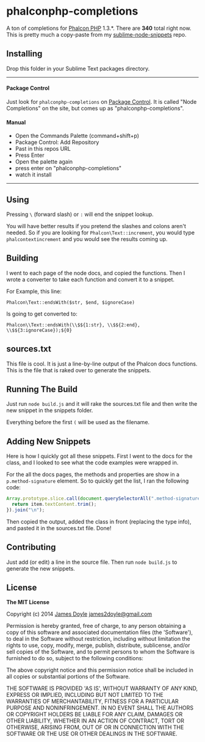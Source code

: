 phalconphp-completions
======================

A ton of completions for [Phalcon PHP](http://phalconphp.com/en/) 1.3.\*. There are **340** total right now. This is pretty much a copy-paste from my [sublime-node-snippets](https://github.com/james2doyle/sublime-node-snippets) repo.

## Installing

Drop this folder in your Sublime Text packages directory.

---

#### Package Control

Just look for `phalconphp-completions` on [Package Control](https://sublime.wbond.net/packages/Node%20Completions). It is called "Node Completions" on the site, but comes up as "phalconphp-completions".

#### Manual

* Open the Commands Palette (command+shift+p)
* Package Control: Add Repository
* Past in this repos URL
* Press Enter
* Open the palette again
* press enter on "phalconphp-completions"
* watch it install

---

## Using

Pressing `\` (forward slash) or `:` will end the snippet lookup.

You will have better results if you pretend the slashes and colons aren't needed. So if you are looking for `Phalcon\Text::increment`, you would type `phalcontextincrement` and you would see the results coming up.

## Building

I went to each page of the node docs, and copied the functions. Then I wrote a converter to take each function and convert it to a snippet.

For Example, this line:

```
Phalcon\Text::endsWith($str, $end, $ignoreCase)
```

Is going to get converted to:

```
Phalcon\\Text::endsWith(\\$${1:str}, \\$${2:end}, \\$${3:ignoreCase});${0}
```

## sources.txt

This file is cool. It is just a line-by-line output of the Phalcon docs functions. This is the file that is raked over to generate the snippets.

## Running The Build

Just run `node build.js` and it will rake the sources.txt file and then write the new snippet in the snippets folder.

Everything before the first `(` will be used as the filename.

## Adding New Snippets

Here is how I quickly got all these snippets. First I went to the docs for the class, and I looked to see what the code examples were wrapped in.

For the all the docs pages, the methods and properties are show in a `p.method-signature` element. So to quickly get the list, I ran the following code:

```javascript
Array.prototype.slice.call(document.querySelectorAll(".method-signature"), 0).map(function(item){
  return item.textContent.trim();
}).join("\n");
```

Then copied the output, added the class in front (replacing the type info), and pasted it in the sources.txt file. Done!

## Contributing

Just add (or edit) a line in the source file. Then run `node build.js` to generate the new snippets.

## License

**The MIT License**

Copyright (c) 2014 [James Doyle](http://twitter.com/james2doyle) james2doyle@gmail.com

Permission is hereby granted, free of charge, to any person obtaining
a copy of this software and associated documentation files (the
'Software'), to deal in the Software without restriction, including
without limitation the rights to use, copy, modify, merge, publish,
distribute, sublicense, and/or sell copies of the Software, and to
permit persons to whom the Software is furnished to do so, subject to
the following conditions:

The above copyright notice and this permission notice shall be
included in all copies or substantial portions of the Software.

THE SOFTWARE IS PROVIDED 'AS IS', WITHOUT WARRANTY OF ANY KIND,
EXPRESS OR IMPLIED, INCLUDING BUT NOT LIMITED TO THE WARRANTIES OF
MERCHANTABILITY, FITNESS FOR A PARTICULAR PURPOSE AND NONINFRINGEMENT.
IN NO EVENT SHALL THE AUTHORS OR COPYRIGHT HOLDERS BE LIABLE FOR ANY
CLAIM, DAMAGES OR OTHER LIABILITY, WHETHER IN AN ACTION OF CONTRACT,
TORT OR OTHERWISE, ARISING FROM, OUT OF OR IN CONNECTION WITH THE
SOFTWARE OR THE USE OR OTHER DEALINGS IN THE SOFTWARE.